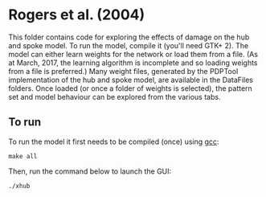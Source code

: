 # Rogers et al. (2004)

This folder contains code for exploring the effects of damage on the hub and spoke model. To run the model, compile it (you'll need GTK+ 2). The model can either learn weights for the network or load them from a file. (As at March, 2017, the learning algorithm is incomplete and so loading weights from a file is preferred.) Many weight files, generated by the PDPTool implementation of the hub and spoke model, are available in the DataFiles folders. Once loaded (or once a folder of weights is selected), the pattern set and model behaviour can be explored from the various tabs.

## To run
To run the model it first needs to be compiled (once) using [gcc](https://gcc.gnu.org): 
```
make all
```

Then, run the command below to launch the GUI:
```
./xhub
```

